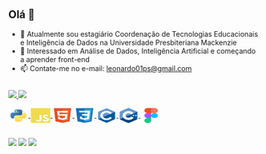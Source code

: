 ## Olá 👋

- 🔭 Atualmente sou estagiário Coordenação de Tecnologias Educacionais e Inteligência de Dados na Universidade Presbiteriana Mackenzie
- 🌱 Interessado em Análise de Dados, Inteligência Artificial e começando a aprender front-end
- 📫 Contate-me no e-mail: leonardo01ps@gmail.com

##

<div>
  <a href="https://github.com/Lpins01">
  <img height="180em" src="https://github-readme-stats.vercel.app/api?username=Lpins01&show_icons=true&theme=dracula&include_all_commits=true&count_private=true&rank_icon=github"/>
  <img height="180em" src="https://github-readme-stats.vercel.app/api/top-langs/?username=Lpins01&layout=compact&langs_count=16&theme=dracula"/>
</div>

<div style="display: inline_block"><br>
  <img align="center" alt="Rafa-Python" height="30" width="40" src="https://raw.githubusercontent.com/devicons/devicon/master/icons/python/python-original.svg">
  <img align="center" alt="Leo-Js" height="30" width="40" src="https://raw.githubusercontent.com/devicons/devicon/master/icons/javascript/javascript-plain.svg">
  <img align="center" alt="Leo-HTML" height="30" width="40" src="https://raw.githubusercontent.com/devicons/devicon/master/icons/html5/html5-original.svg">
  <img align="center" alt="Leo-CSS" height="30" width="40" src="https://raw.githubusercontent.com/devicons/devicon/master/icons/css3/css3-original.svg">
  <img align="center" alt="Leo-C" height="30" width="40" src="https://raw.githubusercontent.com/devicons/devicon/master/icons/c/c-original.svg">
  <img align="center" alt="Leo-Cpp" height="30" width="40" src="https://raw.githubusercontent.com/devicons/devicon/master/icons/cplusplus/cplusplus-original.svg">
  <img align="center" alt="Leo-Figma" height="30" width="40" src="https://raw.githubusercontent.com/devicons/devicon/master/icons/figma/figma-original.svg">
</div>

  ##

<div> 
  <a href = "mailto:leonardo01ps@gmail.com"><img src="https://img.shields.io/badge/Gmail-D14836?style=for-the-badge&logo=gmail&logoColor=white" target="_blank"></a>
  <a href="https://www.linkedin.com/in/leonardo-pinheiro-de-souza-56a178218/" target="_blank"><img src="https://img.shields.io/badge/-LinkedIn-%230077B5?style=for-the-badge&logo=linkedin&logoColor=white" target="_blank"></a> 
  <a href="https://www.hackerrank.com/profile/leonardo01ps" target="_blank"><img src="https://img.shields.io/badge/-Hackerrank-2EC866?style=for-the-badge&logo=HackerRank&logoColor=white" target="_blank"></a> 
</div>
